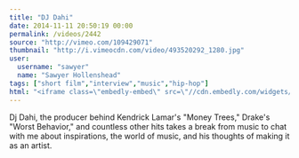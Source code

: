 ```yaml
---
title: "DJ Dahi"
date: 2014-11-11 20:50:19 00:00
permalink: /videos/2442
source: "http://vimeo.com/109429071"
thumbnail: "http://i.vimeocdn.com/video/493520292_1280.jpg"
user:
  username: "sawyer"
  name: "Sawyer Hollenshead"
tags: ["short film","interview","music","hip-hop"]
html: "<iframe class=\"embedly-embed\" src=\"//cdn.embedly.com/widgets/media.html?src=http%3A%2F%2Fplayer.vimeo.com%2Fvideo%2F109429071&wmode=transparent&src_secure=1&url=http%3A%2F%2Fvimeo.com%2F109429071&image=http%3A%2F%2Fi.vimeocdn.com%2Fvideo%2F493520292_1280.jpg&key=daaebf4d9cdd46779200162d0ca86e20&type=text%2Fhtml&schema=vimeo\" width=\"1920\" height=\"1080\" scrolling=\"no\" frameborder=\"0\" allowfullscreen></iframe>"
---
```


Dj Dahi, the producer behind Kendrick Lamar's "Money Trees," Drake's "Worst Behavior," and countless other hits takes a break from music to chat with me about inspirations, the world of music, and his thoughts of making it as an artist.